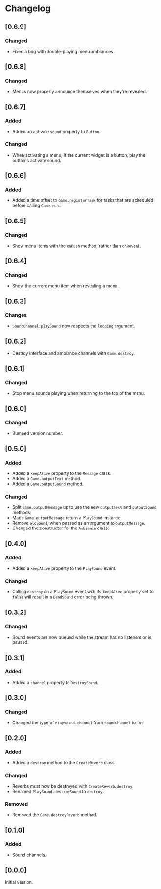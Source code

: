 # Changelog

## [0.6.9]

### Changed

* Fixed a bug with double-playing menu ambiances.

## [0.6.8]

### Changed

* Menus now properly announce themselves when they're revealed.

## [0.6.7]

### Added

* Added an activate `sound` property to `Button`.

### Changed

* When activating a menu, if the current widget is a button, play the button's activate sound.

## [0.6.6]

### Added

* Added a time offset to `Game.registerTask` for tasks that are scheduled before calling `Game.run`..

## [0.6.5]

### Changed

* Show menu items with the `onPush` method, rather than `onReveal`.

## [0.6.4]

### Changed

* Show the current menu item when revealing a menu.

## [0.6.3]

### Changes

* `SoundChannel.playSound` now respects the `looping` argument.

## [0.6.2]

* Destroy interface and ambiance channels with `Game.destroy`.

## [0.6.1]

### Changed

* Stop menu sounds playing when returning to the top of the menu.

## [0.6.0]

### Changed

* Bumped version number.

## [0.5.0]

### Added

* Added a `keepAlive` property to the `Message` class.
* Added a `Game.outputText` method.
* Added a `Game.outputSound` method.

### Changed

* Split `Game.outputMessage` up to use the new `outputText` and `outputSound` methods.
* Made `Game.outputMessage` return a `PlaySound` instance.
* Remove `oldSound`, when passed as an argument to `outputMessage`.
* Changed the constructor for the `Ambiance` class.

## [0.4.0]

### Added

* Added a `keepAlive` property to the `PlaySound` event.

### Changed

* Calling `destroy` on a `PlaySound` event with its `keepAlive` property set to `false` will result in a `DeadSound` error being thrown.

## [0.3.2]

### Changed

* Sound events are now queued while the stream has no listeners or is paused.

## [0.3.1]

### Added

* Added a `channel` property to `DestroySound`.

## [0.3.0]

### Changed

* Changed the type of `PlaySound.channel` from `SoundChannel` to `int`.

## [0.2.0]

### Added

* Added a `destroy` method to the `CreateReverb` class.

### Changed

* Reverbs must now be destroyed with `CreateReverb.destroy`.
* Renamed `PlaySound.destroySound` to `destroy`.

### Removed

* Removed the `Game.destroyReverb` method.

## [0.1.0]

### Added

* Sound channels.

## [0.0.0]

Initial version.
